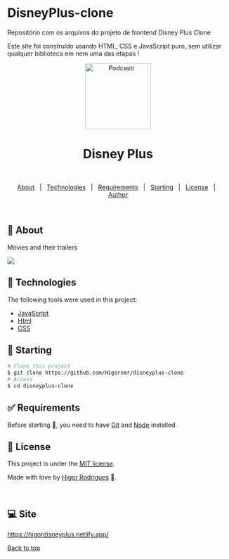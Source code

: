 # DisneyPlus-clone

Repositório com os arquivos do projeto de frontend Disney Plus Clone

Este site foi construído usando HTML, CSS e JavaScript puro, sem utilizar qualquer biblioteca em nem uma das etapas !

<p align="center">
   <img src="https://media.giphy.com/media/T9KcDBkWHrWJLF2l5Q/giphy.gif" alt="Podcastr" width="150"/>
</p>
 

<h1 align="center">Disney Plus</h1>

<br>

<p align="center">
  <a href="#dart-about">About</a> &#xa0; | &#xa0; 
  <a href="#rocket-technologies">Technologies</a> &#xa0; | &#xa0;
  <a href="#white_check_mark-requirements">Requirements</a> &#xa0; | &#xa0;
  <a href="#checkered_flag-starting">Starting</a> &#xa0; | &#xa0;
  <a href="#memo-license">License</a> &#xa0; | &#xa0;
  <a href="https://github.com/Higornmr">Author</a>
</p>

<br>

## :dart: About ##

 Movies and their trailers

 <img src="https://github.com/Higornmr/disneyplus-clone/blob/master/.github/gif.gif">

## :rocket: Technologies ##

The following tools were used in this project:

- [JavaScript](https://developer.mozilla.org/pt-BR/docs/Web/JavaScript) 
- [Html](https://developer.mozilla.org/pt-BR/docs/Web/HTML/Element/html/)  
- [CSS](https://developer.mozilla.org/pt-BR/docs/Web/CSS)  

## :checkered_flag: Starting ##

```bash
# Clone this project
$ git clone https://github.com/Higornmr/disneyplus-clone
# Access
$ cd disneyplus-clone
```

## :white_check_mark: Requirements ##

Before starting :checkered_flag:, you need to have [Git](https://git-scm.com) and [Node](https://nodejs.org/en/) installed.

## :memo: License ##

This project is under the [MIT license](./LICENSE).

Made with love by [Higor Rodrigues](https://github.com/Higornmr) 🚀.


&#xa0;

## 💻 Site ##

https://higordisneyplus.netlify.app/


<a href="#top">Back to top</a>





